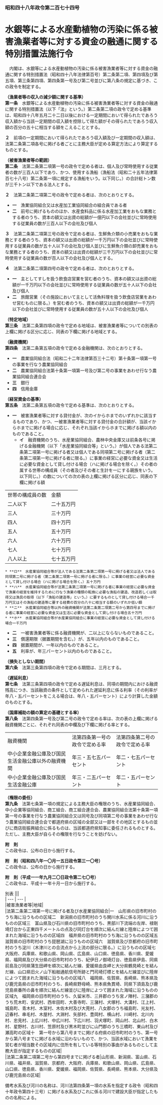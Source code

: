 ### 昭和四十八年政令第二百七十四号  
# 水銀等による水産動植物の汚染に係る被害漁業者等に対する資金の融通に関する特別措置法施行令  
　内閣は、水銀等による水産動植物の汚染に係る被害漁業者等に対する資金の融通に関する特別措置法（昭和四十八年法律第百号）第二条第二項、第四項及び第五項、第三条第四項、第四条第一号及び第二号並びに第八条の規定に基づき、この政令を制定する。  
  
**（漁業者等の収入の減少額に関する基準）**  
**第一条**　水銀等による水産動植物の汚染に係る被害漁業者等に対する資金の融通に関する特別措置法（以下「法」という。）第二条第二項の政令で定める基準は、昭和四十八年五月二十二日以後における一定期間において得られたであろう収入額から当該一定期間の収入額を控除して得た額がその得られたであろう収入額の百分の五十に相当する額をこえることとする。  
  
**２**　前項の一定期間において得られたであろう収入額及び一定期間の収入額は、法第二条第二項各号に掲げる者ごとに主務大臣が定める算定方法により算定するものとする。  
  
**（被害漁業者等の範囲）**  
**第二条**　法第二条第二項第一号の政令で定める者は、個人及び常時使用する従業者の数が三百人以下であり、かつ、使用する漁船（漁船法（昭和二十五年法律第百七十八号）第二条第一項に規定する漁船をいう。以下同じ。）の合計総トン数が三千トン以下である法人とする。  
  
**２**　法第二条第二項第二号の政令で定める者は、次のとおりとする。  
* **一**　漁業協同組合又は水産加工業協同組合の組合員である者  
* **二**　前号に掲げるもののほか、水産食料品に係る水産加工業をおもな業務とする者のうち、資本の額又は出資の総額が一億円以下の会社並びに常時使用する従業員の数が三百人以下の会社及び個人  
  
**３**　法第二条第二項第三号の政令で定める者は、生鮮魚介類の小売業をおもな業務とする者のうち、資本の額又は出資の総額が一千万円以下の会社並びに常時使用する従業員の数が五十人以下の会社及び個人並びに生鮮魚介類の卸売業をおもな業務とする者のうち、資本の額又は出資の総額が三千万円以下の会社並びに常時使用する従業員の数が百人以下の会社及び個人とする。  
  
**４**　法第二条第二項第四号の政令で定める者は、次のとおりとする。  
* **一**　主としてすしを扱う飲食店営業を営む者のうち、資本の額又は出資の総額が一千万円以下の会社並びに常時使用する従業員の数が五十人以下の会社及び個人  
* **二**　旅館営業（その施設において主として活魚料理を扱う飲食店営業をあわせ営むものに限る。）を営む者のうち、資本の額又は出資の総額が一千万円以下の会社並びに常時使用する従業員の数が五十人以下の会社及び個人  
  
**（特定地域）**  
**第三条**　法第二条第四項の政令で定める地域は、被害漁業者等についての別表の上欄に掲げる区分に応じ、同表の下欄に掲げる地域とする。  
  
**（融資機関）**  
**第四条**　法第二条第五項の政令で定める金融機関は、次のとおりとする。  
* **一**　農業協同組合法（昭和二十二年法律第百三十二号）第十条第一項第一号の事業を行なう農業協同組合  
* **二**　農業協同組合法第十条第一項第一号及び第二号の事業をあわせ行なう農業協同組合連合会  
* **三**　銀行  
* **四**　信用金庫  
  
**（経営資金の基準）**  
**第五条**　法第二条第五項の政令で定める基準は、次のとおりとする。  
* **一**　被害漁業者等に対する貸付金が、次のイからホまでのいずれかに該当するものであり、かつ、一被害漁業者等に対する貸付金の合計額が、当該イからホまでに掲げる場合に応じ、それぞれ当該イからホまでに掲げる額以内のものであること。  
	* **イ**　融資機関のうち、水産業協同組合、農林中央金庫又は前条各号に掲げる金融機関（以下「水産業協同組合等」という。）が個人である法第二条第二項第一号に掲げる者又は個人である同項第二号に掲げる者（第二条第二項第一号に掲げる者に限る。）に事業の経営に必要な資金又は生活に必要な資金として貸し付ける場合（ハに掲げる場合を除く。）その者の属する世帯の構成員（その者及びその者と生計を一にする親族をいう。以下同じ。）の数についての次の表の上欄に掲げる区分に応じ、同表の下欄に掲げる額  

|||  
| --- | --- |  
|世帯の構成員の数|金額|  
|二人以下|二十五万円|  
|三人|三十万円|  
|四人|四十万円|  
|五人|五十万円|  
|六人|六十万円|  
|七人|七十万円|  
|八人以上|七十五万円|  
  
	* **ロ**　水産業協同組合等が法人である法第二条第二項第一号に掲げる者又は法人である同項第二号に掲げる者（第二条第二項第一号に掲げる者に限る。）に事業の経営に必要な資金として貸し付ける場合（ハに掲げる場合を除く。）五十万円  
	* **ハ**　水産業協同組合等が法第二条第二項第一号に掲げる者に事業の経営に必要な資金で漁業の経営を維持するために行なう漁業の種類の転換に必要な漁船の建造、改造若しくは取得又は漁具の取得（以下「漁船の建造等」という。）に要するものとして貸し付ける場合一千万円又はその漁船の建造等に要する経費の百分の八十に相当する額のいずれか低い額  
	* **ニ**　水産業協同組合等以外の融資機関が法第二条第二項第二号から第四号までに掲げる者に事業の経営に必要な資金又は生活に必要な資金として貸し付ける場合五十万円  
	* **ホ**　水産業協同組合等が水産業協同組合に事業の経営に必要な資金として貸し付ける場合一千万円  
* **二**　一被害漁業者等に係る融資機関が、二以上にならないものであること。  
* **三**　償還期限（据置期間を含む。）が、五年以内のものであること。  
* **四**　据置期間が、一年以内のものであること。  
* **五**　利率が、年三パーセント以内のものであること。  
  
**（損失としない期間）**  
**第六条**　法第三条第四項の政令で定める期間は、三月とする。  
  
**（遅延利息）**  
**第七条**　法第三条第四項の政令で定める遅延利息は、同項の期間内における融資残高につき、当該融資の条件として定められた遅延利息に係る利率（その利率が年八・五パーセントをこえる場合は、年八・五パーセント）により計算した金額のものとする。  
  
**（国庫補助の額の算定の基礎とする率）**  
**第八条**　法第四条第一号及び第二号の政令で定める率は、次の表の上欄に掲げる融資機関ごとに、それぞれ同表の中欄及び下欄に掲げる率とする。  

||||  
| --- | --- | --- |  
|融資機関|法第四条第一号の政令で定める率|法第四条第二号の政令で定める率|  
|中小企業金融公庫及び国民生活金融公庫以外の融資機関|年三・五七五パーセント|年二・七五パーセント|  
|中小企業金融公庫及び国民生活金融公庫|年三・二五パーセント|年二・五パーセント|  
  
  
**（権限の委任）**  
**第九条**　法第七条第一項の規定による主務大臣の権限のうち、水産業協同組合、中小企業等協同組合、商工組合、商工組合連合会、農業協同組合法第十条第一項第一号の事業を行なう農業協同組合又は同号及び同項第二号の事業をあわせ行なう農業協同組合連合会で都道府県の区域の全部又は一部をその地区とするもの並びに商店街振興組合に係るものは、当該都道府県知事に委任されるものとする。ただし、主務大臣が自らその権限を行なうことを妨げない。  
  
**附　則**  
この政令は、公布の日から施行する。  
  
**附　則（昭和四八年一〇月一五日政令第三一〇号）**  
この政令は、公布の日から施行する。  
  
**附　則（平成一一年九月二〇日政令第二七〇号）**  
この政令は、平成十一年十月一日から施行する。  
  
別表
|||  
| --- | --- |  
|被害漁業者等|地域|  
|法第二条第二項第一号に掲げる者及び水産業協同組合|一　山形県の旧市町村のうち海に沿うものの区域二　新潟県の旧市町村のうち関川水系に係る河川に沿うものの区域三　富山県及び石川県の旧市町村のうち、黒部川下流端の左岸、禄剛埼灯台から正東四千メートルの点及び同灯台を順次に結んだ線と陸岸によつて囲まれた海域に沿うものの区域四　福井県の旧市町村のうち海に沿うものの区域五　滋賀県の旧市町村のうち琵琶湖に沿うものの区域六　滋賀県及び京都府の旧市町村のうち淀川（木津川との合流点から上流の部分に限る。）に沿うものの区域七　大阪府、兵庫県、和歌山県、岡山県、広島県、山口県、徳島県、香川県、愛媛県、福岡県及び大分県の旧市町村のうち、紀伊日ノ御埼灯台、徳島県伊島、同県前島及び同県蒲生田岬を順次に結んだ線、愛媛県由良岬と大分県鶴見崎とを結んだ線、山口県旧火ノ山下船舶通航信号所跡と門司埼灯標とを結んだ線並びに陸岸によつて囲まれた海域に沿うものの区域八　福岡県、佐賀県、長崎県、熊本県及び鹿児島県の旧市町村のうち、長崎県野母崎、熊本県魚貫埼、同県下須島及び鹿児島県番所の鼻を順次に結んだ線並びに陸岸によつて囲まれた海域に沿うものの区域九　福岡県の旧市町村のうち、久留米市、三井郡のうち宮ノ陣村、三潴郡のうち荒木町、安武村、西牟田町、大善寺町、三潴村、犬塚村、大溝村、江上村、城島町、青木村、木室村、木佐木村及び大莞村、八女郡のうち福島町、光友村、辺春村、串毛村、木屋村、大淵村、矢部村、豊岡村、横山村、川崎村、北川内村、忠見村、上広川村、中広川村、下広川村、羽犬塚町、岡山村、北山村、白木村、星野村、古川村、笠原村及び黒木町並びに山門郡のうち三橋町、東山村及び瀬高町の区域十　第一号から第八号までに掲げる府県の旧市町村のうち、第一号から第八号までに掲げる水域に沿わないもので、かつ、当該水域において漁業を営む者が相当数その区域内に住所を有している等特別の事由があるものとして主務大臣が指定するものの区域|  
|法第二条第二項第二号から第四号までに掲げる者|山形県、新潟県、富山県、石川県、福井県、滋賀県、京都府、大阪府、兵庫県、和歌山県、岡山県、広島県、山口県、徳島県、香川県、愛媛県、福岡県、佐賀県、長崎県、熊本県、大分県及び鹿児島県の区域|  
  
備考水系及び河川の名称は、河川法第四条第一項の水系を指定する政令（昭和四十年政令第四十三号）に掲げる水系及びこれに係る河川で建設大臣が指定したものの名称による。  
